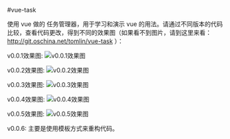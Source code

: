 #vue-task

使用 vue 做的 任务管理器，用于学习和演示 vue 的用法。请通过不同版本的代码比较，查看代码更改，得到不同的效果图（如果看不到图片，请到这里来看：http://git.oschina.net/tomlin/vue-task ）：

v0.0.1效果图:
![v0.0.1效果图](http://git.oschina.net/uploads/images/2016/0525/173912_4645621e_11460.gif "v0.0.1效果图")

v0.0.2效果图:
![v0.0.2效果图](http://git.oschina.net/uploads/images/2016/0525/174029_01554fab_11460.gif "v0.0.2效果图")

v0.0.3效果图:
![v0.0.3效果图](http://git.oschina.net/uploads/images/2016/0525/174108_fb8e1273_11460.gif "v0.0.3效果图")

v0.0.4效果图:
![v0.0.4效果图](http://git.oschina.net/uploads/images/2016/0525/174136_e494aea1_11460.gif "v0.0.4效果图")

v0.0.5效果图:
![v0.0.5效果图](http://git.oschina.net/uploads/images/2016/0525/174220_b0bcfbb2_11460.gif "v0.0.5效果图")

v0.0.6: 主要是使用模板方式来重构代码。